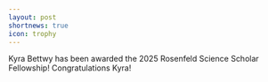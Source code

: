 ```yaml
---
layout: post
shortnews: true
icon: trophy
---
```


Kyra Bettwy has been awarded the 2025 Rosenfeld Science Scholar Fellowship! Congratulations Kyra! 